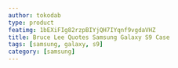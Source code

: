 ```yaml
---
author: tokodab
type: product
featimg: 1bEXiFIg82rzpBIYjQH7IYqnf9vgdaVHZ
title: Bruce Lee Quotes Samsung Galaxy S9 Case
tags: [samsung, galaxy, s9]
category: [samsung]
---
```

